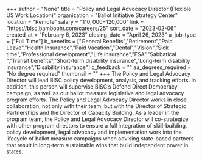 +++
author = "None"
title = "Policy and Legal Advocacy Director (Flexible US Work Location)"
organization = "Ballot Initiative Strategy Center"
location = "Remote"
salary = "$110,000-$120,000"
link = "https://bisc.bamboohr.com/careers/25"
sort_date = "2023-02-06"
created_at = "February 6, 2023"
closing_date = "April 26, 2023"
a_job_type = ["Full Time"]
b_benefits = ["General Benefits","Retirement","Paid Leave","Health Insurance","Paid Vacation","Dental","Vision","Sick time","Professional development","Life insurance","FSA","Sabbatical ","Transit benefits","Short-term disability insurance","Long-term disability insurance","Disability insurance"]
c_feedback = ""
aa_degrees_required = "No degree required"
thumbnail = ""
+++
The Policy and Legal Advocacy Director will lead BISC policy development, analysis, and tracking efforts. In addition, this person will supervise BISC’s Defend Direct Democracy campaign, as well as our ballot measure legislative and legal advocacy program efforts. The Policy and Legal Advocacy Director works in close collaboration, not only with their team, but with the Director of Strategic Partnerships and the Director of Capacity Building.
As a leader in the program team, the Policy and Legal Advocacy Director will co-strategize with other program directors to ensure a full integration of skill-building, policy development, legal advocacy and implementation work into the lifecycle of ballot measure campaigns when advising state-based partners that result in long-term sustainable wins that build independent power in states.